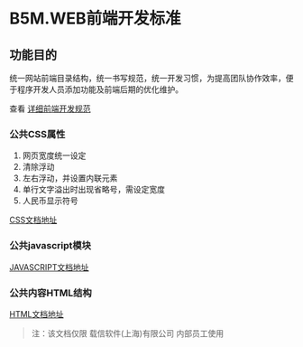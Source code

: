 B5M.WEB前端开发标准
===



## 功能目的

统一网站前端目录结构，统一书写规范，统一开发习惯，为提高团队协作效率，便于程序开发人员添加功能及前端后期的优化维护。

查看 [详细前端开发规范](DOC.md)


### 公共CSS属性

1. 网页宽度统一设定
2. 清除浮动
3. 左右浮动，并设置内联元素
4. 单行文字溢出时出现省略号，需设定宽度 
5. 人民币显示符号

[CSS文档地址](doc/css.md)


### 公共javascript模块

[JAVASCRIPT文档地址](doc/javascript.md)


### 公共内容HTML结构

[HTML文档地址](doc/html.md)


> 注：该文档仅限 载信软件(上海)有限公司 内部员工使用
